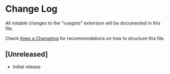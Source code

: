 # Change Log

All notable changes to the "vuegoto" extension will be documented in this file.

Check [Keep a Changelog](http://keepachangelog.com/) for recommendations on how to structure this file.

## [Unreleased]

- Initial release